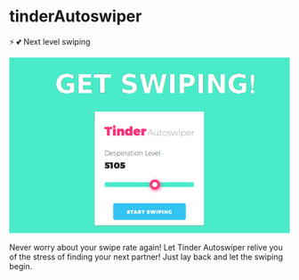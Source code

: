 # tinderAutoswiper
:zap: :two_hearts: Next level swiping

![](./images/promo.png)

Never worry about your swipe rate again!
Let Tinder Autoswiper relive you of the stress of finding your next partner!
Just lay back and let the swiping begin.
